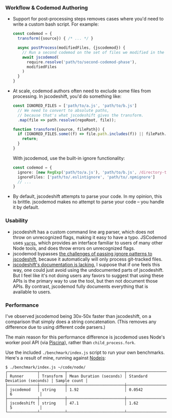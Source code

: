 ### Workflow & Codemod Authoring
* Support for post-processing steps removes cases where you'd need to write a custom bash script. For example:
  ```js
  const codemod = {
    transform({source}) { /* ... */ }

    async postProcess(modifiedFiles, {jscodemod}) {
      // Run a second codemod on the set of files we modified in the first phase.
      await jscodemod(
        require.resolve('path/to/second-codemod-phase'),
        modifiedFiles
      )
    }
  }
  ```
* At scale, codemod authors often need to exclude some files from processing. In jscodeshift, you'd do something like:
  ```js
  const IGNORED_FILES = ['path/to/a.js', 'path/to/b.js']
    // We need to convert to absolute paths, 
    // because that's what jscodeshift gives the transform.
    .map(file => path.resolve(repoRoot, file)); 

  function transform({source, filePath}) {
    if (IGNORED_FILES.some((f) => file.path.includes(f)) || filePath.includes('directory-to-omit')) {
      return;
    }
  }
  ```
  With jscodemod, use the built-in ignore functionality:
  ```ts
  const codemod = {
    ignore: [new RegExp('path/to/a.js'), 'path/to/b.js', /directory-to-omit/]
    ignoreFiles: ['path/to/.eslintignore', 'path/to/.npmignore']
    // ...
  }
  ```
* By default, jscodeshift attempts to parse your code. In my opinion, this is brittle. jscodemod makes no attempt to parse your code – you handle it by default. 

### Usability
* jscodeshift has a custom command line arg parser, which does not throw on unrecognized flags, making it easy to have a typo. JSCodemod uses [`yargs`](https://www.npmjs.com/package/yargs), which provides an interface familiar to users of many other Node tools, and does throw errors on unrecognized flags.
* jscodemod bypasses [the challenges of passing ignore patterns to jscodeshift](https://github.com/facebook/jscodeshift/issues/307), because it automatically will only process git-tracked files.
* [jscodeshift's documentation is lacking.](https://github.com/facebook/jscodeshift/issues/390) I suppose that if one feels this way, one could just avoid using the undocumented parts of jscodeshift. But I feel like it's not doing users any favors to suggest that using these APIs is the primary way to use the tool, but then not document those APIs. By contrast, jscodemod fully documents everything that is available to users. 

### Performance
I've observed jscodemod being 30x-50x faster than jscodeshift, on a comparison that simply does a string concatenation. (This removes any difference due to using different code parsers.)

The main reason for this performance difference is jscodemod uses Node's worker pool API (via [Piscina](https://www.npmjs.com/package/piscina)), rather than `child_process.fork`.

Use the included `./benchmark/index.js` script to run your own benchmarks. Here's a result of mine, running against [Nodejs](https://github.com/nodejs/node):

```
$ ./benchmark/index.js ~/code/node/
┌─────────────┬───────────┬─────────────────────────┬──────────────────────────────┬──────────────┐
│ Runner      │ Transform │ Mean Duration (seconds) │ Standard Deviation (seconds) │ Sample count │
├─────────────┼───────────┼─────────────────────────┼──────────────────────────────┼──────────────┤
│ jscodemod   │ string    │ 1.92                    │ 0.0542                       │ 6            │
├─────────────┼───────────┼─────────────────────────┼──────────────────────────────┼──────────────┤
│ jscodeshift │ string    │ 47.1                    │ 1.62                         │ 5            │
└─────────────┴───────────┴─────────────────────────┴──────────────────────────────┴──────────────┘
```